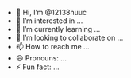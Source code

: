 - 👋 Hi, I’m @12138huuc
- 👀 I’m interested in ...
- 🌱 I’m currently learning ...
- 💞️ I’m looking to collaborate on ...
- 📫 How to reach me ...
- 😄 Pronouns: ...
- ⚡ Fun fact: ...

<!---
12138huuc/12138huuc is a ✨ special ✨ repository because its `README.md` (this file) appears on your GitHub profile.
You can click the Preview link to take a look at your changes.
--->
